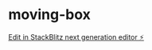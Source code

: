 # moving-box

[Edit in StackBlitz next generation editor ⚡️](https://stackblitz.com/~/github.com/Land5hark/moving-box)